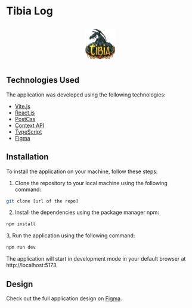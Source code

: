 # Tibia Log

<div align="center">
 <img  src="./src/assets/logo.png"  style=" padding:12px; border-radius: 8px" alt="ts" width="80"  height="80" />
</div>

## Technologies Used

The application was developed using the following technologies:

- [Vite.js](https://vitejs.dev/)
- [React.js](https://reactjs.org/)
- [PostCss](https://postcss.org/)
- [Context API](https://reactjs.org/docs/context.html)
- [TypeScript](https://www.typescriptlang.org/)
- [Figma](https://www.figma.com/)

## Installation

To install the application on your machine, follow these steps:

1. Clone the repository to your local machine using the following command:

```sh
git clone [url of the repo]
```

2. Install the dependencies using the package manager npm:

```sh
npm install

```

3, Run the application using the following command:

```sh
npm run dev

```

The application will start in development mode in your default browser at http://localhost:5173.

## Design

Check out the full application design on [Figma](https://www.figma.com/file/8zRcocWsqjqupWeqxMjP2t/Untitled?type=design&node-id=0%3A1&t=0RfPeIrSOjOhGKXW-1).
